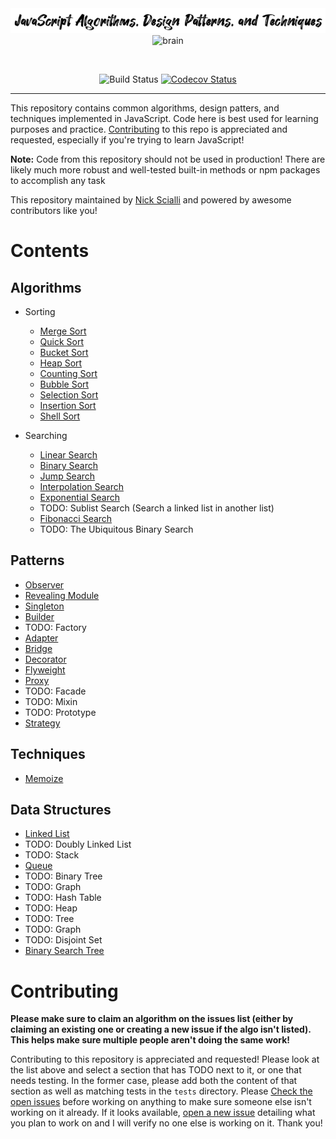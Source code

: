 <div align="center">

<img src="https://raw.githubusercontent.com/nas5w/javascript-patterns/master/logo.png" alt="JavaScript Algorithms, Design Patterns, and Techniques" />

<img src="https://raw.githubusercontent.com/nas5w/javascript-patterns/master/brain.jpg" alt="brain" />

&nbsp;

![Build Status](https://travis-ci.org/nas5w/javascript-patterns.svg?branch=master)
[![Codecov Status](https://codecov.io/gh/nas5w/javascript-patterns/branch/master/graph/badge.svg)](https://codecov.io/gh/nas5w/javascript-patterns/branch/master)

</div>

<hr />

This repository contains common algorithms, design patters, and techniques implemented in JavaScript. Code here is best used for learning purposes and practice. [Contributing](#Contributing) to this repo is appreciated and requested, especially if you're trying to learn JavaScript!

**Note:** Code from this repository should not be used in production! There are likely much more robust and well-tested built-in methods or npm packages to accomplish any task

This repository maintained by [Nick Scialli](https://twitter.com/nas5w) and powered by awesome contributors like you!

# Contents

## Algorithms

- Sorting

  - [Merge Sort](/src/algorithms/sorting/mergeSort.js)
  - [Quick Sort](/src/algorithms/sorting/quickSort.js)
  - [Bucket Sort](/src/algorithms/sorting/bucketSort.js)
  - [Heap Sort](/src/algorithms/sorting/heapSort.js)
  - [Counting Sort](/src/algorithms/sorting/countingSort.js)
  - [Bubble Sort](/src/algorithms/sorting/bubbleSort.js)
  - [Selection Sort](/src/algorithms/sorting/selectionSort.js)
  - [Insertion Sort](/src/algorithms/sorting/insertionSort.js)
  - [Shell Sort](/src/algorithms/sorting/shellSort.js)

- Searching

  - [Linear Search](https://github.com/nas5w/javascript-patterns/blob/master/src/algorithms/searching/linearSearch.js)
  - [Binary Search](https://github.com/nas5w/javascript-patterns/blob/master/src/algorithms/searching/binarySearch.js)
  - [Jump Search](https://github.com/nas5w/javascript-patterns/blob/master/src/algorithms/searching/jumpSearch.js)
  - [Interpolation Search](https://github.com/nas5w/javascript-patterns/blob/master/src/algorithms/searching/interpolationSearch.js)
  - [Exponential Search](https://github.com/nas5w/javascript-patterns/blob/master/src/algorithms/searching/exponentialSearch.js)
  - TODO: Sublist Search (Search a linked list in another list)
  - [Fibonacci Search](https://github.com/nas5w/javascript-patterns/blob/master/src/algorithms/searching/fibonacciSearch.js)
  - TODO: The Ubiquitous Binary Search

## Patterns

- [Observer](https://github.com/nas5w/javascript-patterns/blob/master/src/patterns/observer.js)
- [Revealing Module](https://github.com/nas5w/javascript-patterns/blob/master/src/patterns/revealing-module.js)
- [Singleton](https://github.com/nas5w/javascript-patterns/blob/master/src/patterns/singleton.js)
- [Builder](https://github.com/nas5w/javascript-patterns/blob/master/src/patterns/builder.js)
- TODO: Factory
- [Adapter](https://github.com/nas5w/javascript-patterns/blob/master/src/patterns/adapter)
- [Bridge](/src/patterns/bridge.js)
- [Decorator](/src/patterns/decorator.js)
- [Flyweight](https://github.com/nas5w/javascript-patterns/blob/master/src/patterns/flyweight.js)
- [Proxy](/src/patterns/proxy.js)
- TODO: Facade
- TODO: Mixin
- TODO: Prototype
- [Strategy](/src/patterns/strategy.js)

## Techniques

- [Memoize](/src/techniques/memoize.js)

## Data Structures

- [Linked List](https://github.com/nas5w/javascript-patterns/blob/master/src/dataStructures/linkedList.js)
- TODO: Doubly Linked List
- TODO: Stack
- [Queue](/src/dataStructures/queue.js)
- TODO: Binary Tree
- TODO: Graph
- TODO: Hash Table
- TODO: Heap
- TODO: Tree
- TODO: Graph
- TODO: Disjoint Set
- [Binary Search Tree](https://github.com/nas5w/javascript-patterns/blob/master/src/dataStructures/binarySearchTree.js)

# Contributing

**Please make sure to claim an algorithm on the issues list (either by claiming an existing one or creating a new issue if the algo isn't listed). This helps make sure multiple people aren't doing the same work!**

Contributing to this repository is appreciated and requested! Please look at the list above and select a section that has TODO next to it, or one that needs testing. In the former case, please add both the content of that section as well as matching tests in the `tests` directory. Please [Check the open issues](https://github.com/nas5w/javascript-patterns/issues) before working on anything to make sure someone else isn't working on it already. If it looks available, [open a new issue](https://github.com/nas5w/javascript-patterns/issues/new) detailing what you plan to work on and I will verify no one else is working on it. Thank you!
